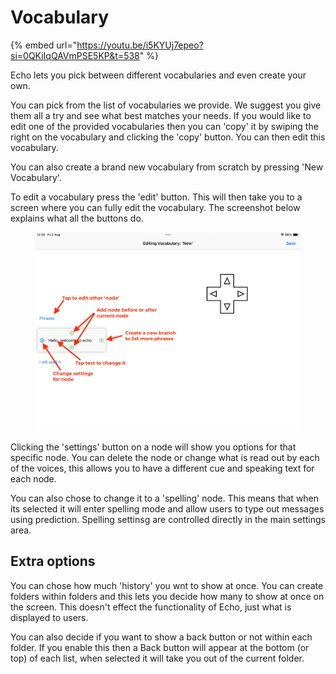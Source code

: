 # Vocabulary

{% embed url="https://youtu.be/i5KYUj7epeo?si=0QKiIqQAVmPSE5KP&t=538" %}

Echo lets you pick between different vocabularies and even create your own.

You can pick from the list of vocabularies we provide. We suggest you give them all a try and see what best matches your needs. If you would like to edit one of the provided vocabularies then you can 'copy' it by swiping the right on the vocabulary and clicking the 'copy' button. You can then edit this vocabulary.

You can also create a brand new vocabulary from scratch by pressing 'New Vocabulary'.

To edit a vocabulary press the 'edit' button. This will then take you to a screen where you can fully edit the vocabulary. The screenshot below explains what all the buttons do.

<figure><img src=".gitbook/assets/Screenshot 2024-08-02 at 12.29.55.jpeg" alt=""><figcaption></figcaption></figure>

Clicking the 'settings' button on a node will show you options for that specific node. You can delete the node or change what is read out by each of the voices, this allows you to have a different cue and speaking text for each node.

You can also chose to change it to a 'spelling' node. This means that when its selected it will enter spelling mode and allow users to type out messages using prediction. Spelling settinsg are controlled directly in the main settings area.

## Extra options

You can chose how much 'history' you wnt to show at once. You can create folders within folders and this lets you decide how many to show at once on the screen. This doesn't effect the functionality of Echo, just what is displayed to users.

You can also decide if you want to show a back button or not within each folder. If you enable this then a Back button will appear at the bottom (or top) of each list, when selected it will take you out of the current folder.
